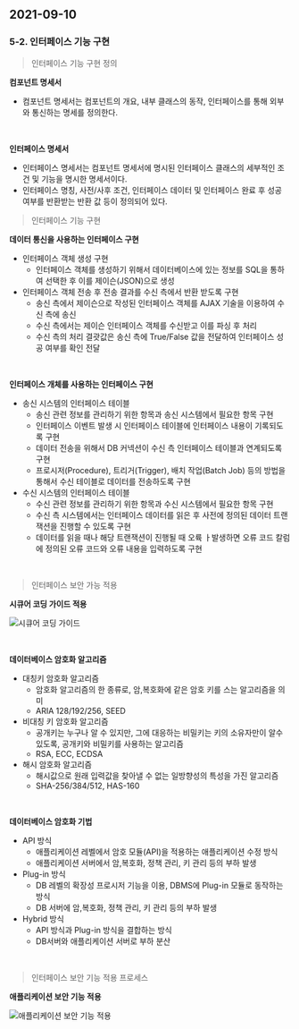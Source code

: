 ## 2021-09-10

### 5-2. 인터페이스 기능 구현

> 인터페이스 기능 구현 정의

**컴포넌트 명세서**

* 컴포넌트 명세서는 컴포넌트의 개요, 내부 클래스의 동작, 인터페이스를 통해 외부와 통신하는 명세를 정의한다.

<br>

**인터페이스 명세서**

* 인터페이스 명세서는 컴포넌트 명세서에 명시된 인터페이스 클래스의 세부적인 조건 및 기능을 명시한 명세서이다.
* 인터페이스 명칭, 사전/사후 조건, 인터페이스 데이터 및 인터페이스 완료 후 성공 여부를 반환받는 반환 값 등이 정의되어 있다.

> 인터페이스 기능 구현

**데이터 통신을 사용하는 인터페이스 구현**

* 인터페이스 객체 생성 구현
  * 인터페이스 객체를 생성하기 위해서 데이터베이스에 있는 정보를 SQL을 통하여 선택한 후 이를 제이슨(JSON)으로 생성
* 인터페이스 객체 전송 후 전송 결과를 수신 측에서 반환 받도록 구현
  * 송신 측에서 제이슨으로 작성된 인터페이스 객체를 AJAX 기술을 이용하여 수신 측에 송신
  * 수신 측에서는 제이슨 인터페이스 객체를 수신받고 이를 파싱 후 처리
  * 수신 측의 처리 결괏값은 송신 측에 True/False 값을 전달하여 인터페이스 성공 여부를 확인 전달

<br>

**인터페이스 개체를 사용하는 인터페이스 구현**

* 송신 시스템의 인터페이스 테이블
  * 송신 관련 정보를 관리하기 위한 항목과 송신 시스템에서 필요한 항목 구현
  * 인터페이스 이벤트 발생 시 인터페이스 테이블에 인터페이스 내용이 기록되도록 구현
  * 데이터 전송을 위해서 DB 커넥션이 수신 측 인터페이스 테이블과 연계되도록 구현
  * 프로시저(Procedure), 트리거(Trigger), 배치 작업(Batch Job) 등의 방법을 통해서 수신 테이블로 데이터를 전송하도록 구현
* 수신 시스템의 인터페이스 테이블
  * 수신 관련 정보를 관리하기 위한 항목과 수신 시스템에서 필요한 항목 구현
  * 수신 측 시스템에서는 인터페이스 데이터를 읽은 후 사전에 정의된 데이터 트랜잭션을 진행할 수 있도록 구현
  * 데이터를 읽을 때나 해당 트랜잭션이 진행될 때 오륙 ㅏ발생하면 오류 코드 칼럼에 정의된 오류 코드와 오류 내용을 입력하도록 구현

<br>

> 인터페이스 보안 가능 적용

**시큐어 코딩 가이드 적용**

![시큐어 코딩 가이드](https://user-images.githubusercontent.com/68210266/132941056-e4d8583d-d4a7-4a12-bfb0-cbb552070794.PNG)

<br>

**데이터베이스 암호화 알고리즘**

* 대칭키 암호화 알고리즘
  * 암호화 알고리즘의 한 종류로, 암,복호화에 같은 암호 키를 스는 알고리즘을 의미
  * ARIA 128/192/256, SEED
* 비대칭 키 암호화 알고리즘
  * 공개키는 누구나 알 수 있지만, 그에 대응하는 비밀키는 키의 소유자만이 알수 있도록, 공개키와 비밀키를 사용하는 알고리즘
  * RSA, ECC, ECDSA
* 해시 암호화 알고리즘
  * 해시값으로 원래 입력값을 찾아낼 수 없는 일방향성의 특성을 가진 알고리즘
  * SHA-256/384/512, HAS-160

<br>

**데이터베이스 암호화 기법**

* API 방식
  * 애플리케이션 레벨에서 암호 모듈(API)을 적용하는 애플리케이션 수정 방식
  * 애플리케이션 서버에서 암,복호화, 정책 관리, 키 관리 등의 부하 발생
* Plug-in 방식
  * DB 레벨의 확장성 프로시저 기능을 이용, DBMS에 Plug-in 모듈로 동작하는 방식
  * DB 서버에 암,복호화, 정책 관리, 키 관리 등의 부하 발생
* Hybrid 방식
  * API 방식과 Plug-in 방식을 결합하는 방식
  * DB서버와 애플리케이션 서버로 부하 분산

<br>

> 인터페이스 보안 기능 적용 프로세스

**애플리케이션 보안 기능 적용**

![애플리케이션 보안 기능 적용](https://user-images.githubusercontent.com/68210266/133028878-d870bae7-407a-49c3-bf5a-bb1614e9d6c6.PNG)

<br>